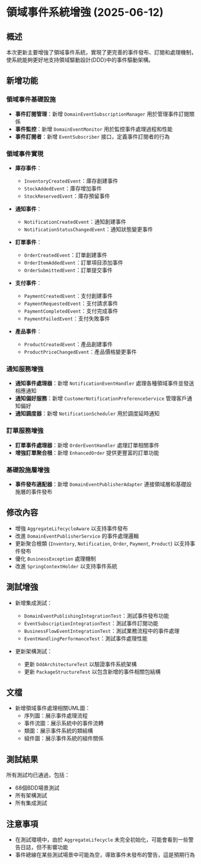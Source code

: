 # 領域事件系統增強 (2025-06-12)

## 概述

本次更新主要增強了領域事件系統，實現了更完善的事件發布、訂閱和處理機制，使系統能夠更好地支持領域驅動設計(DDD)中的事件驅動架構。

## 新增功能

### 領域事件基礎設施

- **事件訂閱管理**：新增 `DomainEventSubscriptionManager` 用於管理事件訂閱關係
- **事件監控**：新增 `DomainEventMonitor` 用於監控事件處理過程和性能
- **事件訂閱者**：新增 `EventSubscriber` 接口，定義事件訂閱者的行為

### 領域事件實現

- **庫存事件**：
  - `InventoryCreatedEvent`：庫存創建事件
  - `StockAddedEvent`：庫存增加事件
  - `StockReservedEvent`：庫存預留事件

- **通知事件**：
  - `NotificationCreatedEvent`：通知創建事件
  - `NotificationStatusChangedEvent`：通知狀態變更事件

- **訂單事件**：
  - `OrderCreatedEvent`：訂單創建事件
  - `OrderItemAddedEvent`：訂單項目添加事件
  - `OrderSubmittedEvent`：訂單提交事件

- **支付事件**：
  - `PaymentCreatedEvent`：支付創建事件
  - `PaymentRequestedEvent`：支付請求事件
  - `PaymentCompletedEvent`：支付完成事件
  - `PaymentFailedEvent`：支付失敗事件

- **產品事件**：
  - `ProductCreatedEvent`：產品創建事件
  - `ProductPriceChangedEvent`：產品價格變更事件

### 通知服務增強

- **通知事件處理器**：新增 `NotificationEventHandler` 處理各種領域事件並發送相應通知
- **通知偏好服務**：新增 `CustomerNotificationPreferenceService` 管理客戶通知偏好
- **通知調度器**：新增 `NotificationScheduler` 用於調度延時通知

### 訂單服務增強

- **訂單事件處理器**：新增 `OrderEventHandler` 處理訂單相關事件
- **增強訂單聚合根**：新增 `EnhancedOrder` 提供更豐富的訂單功能

### 基礎設施層增強

- **事件發布適配器**：新增 `DomainEventPublisherAdapter` 連接領域層和基礎設施層的事件發布

## 修改內容

- 增強 `AggregateLifecycleAware` 以支持事件發布
- 改進 `DomainEventPublisherService` 的事件處理邏輯
- 更新聚合根類 (`Inventory`, `Notification`, `Order`, `Payment`, `Product`) 以支持事件發布
- 優化 `BusinessException` 處理機制
- 改進 `SpringContextHolder` 以支持事件系統

## 測試增強

- 新增集成測試：
  - `DomainEventPublishingIntegrationTest`：測試事件發布功能
  - `EventSubscriptionIntegrationTest`：測試事件訂閱功能
  - `BusinessFlowEventIntegrationTest`：測試業務流程中的事件處理
  - `EventHandlingPerformanceTest`：測試事件處理性能

- 更新架構測試：
  - 更新 `DddArchitectureTest` 以驗證事件系統架構
  - 更新 `PackageStructureTest` 以包含新增的事件相關包結構

## 文檔

- 新增領域事件處理相關UML圖：
  - 序列圖：展示事件處理流程
  - 事件流圖：展示系統中的事件流轉
  - 類圖：展示事件系統的類結構
  - 組件圖：展示事件系統的組件關係

## 測試結果

所有測試均已通過，包括：
- 68個BDD場景測試
- 所有架構測試
- 所有集成測試

## 注意事項

- 在測試環境中，由於 `AggregateLifecycle` 未完全初始化，可能會看到一些警告日誌，但不影響功能
- 事件總線在某些測試場景中可能為空，導致事件未發布的警告，這是預期行為